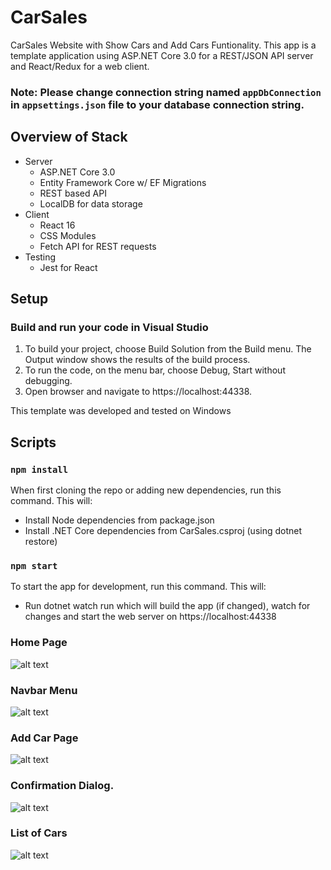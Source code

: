 # CarSales
CarSales Website with Show Cars and Add Cars Funtionality.
This app is a template application using ASP.NET Core 3.0 for a REST/JSON API server and React/Redux for a web client.
### Note: Please change connection string named ```appDbConnection``` in ```appsettings.json``` file to your database connection string.

## Overview of Stack
- Server
  - ASP.NET Core 3.0
  - Entity Framework Core w/ EF Migrations
  - REST based API
  - LocalDB for data storage
- Client
  - React 16
  - CSS Modules
  - Fetch API for REST requests
- Testing
  - Jest for React
  
## Setup
### Build and run your code in Visual Studio
1. To build your project, choose Build Solution from the Build menu. The Output window shows the results of the build process.
2. To run the code, on the menu bar, choose Debug, Start without debugging.
3. Open browser and navigate to https://localhost:44338.

This template was developed and tested on Windows 

## Scripts
### ``` npm install ```
When first cloning the repo or adding new dependencies, run this command. This will:
- Install Node dependencies from package.json
- Install .NET Core dependencies from CarSales.csproj (using dotnet restore)
### ``` npm start ```
To start the app for development, run this command. This will:
- Run dotnet watch run which will build the app (if changed), watch for changes and start the web server on https://localhost:44338

### Home Page
![alt text](https://raw.githubusercontent.com/rmit-s3530196-avtar-singh/CarSales/master/CarSales/ClientApp/src/css/homepage.png)


### Navbar Menu
![alt text](https://raw.githubusercontent.com/rmit-s3530196-avtar-singh/CarSales/master/CarSales/ClientApp/src/css/add_car_menu.png)


### Add Car Page
![alt text](https://raw.githubusercontent.com/rmit-s3530196-avtar-singh/CarSales/master/CarSales/ClientApp/src/css/add_car.png)


### Confirmation Dialog.
![alt text](https://raw.githubusercontent.com/rmit-s3530196-avtar-singh/CarSales/master/CarSales/ClientApp/src/css/add_car_confirm.png)


### List of Cars
![alt text](https://raw.githubusercontent.com/rmit-s3530196-avtar-singh/CarSales/master/CarSales/ClientApp/src/css/cars_page.png)
